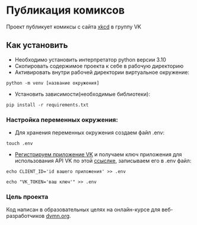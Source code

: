 # Публикация комиксов

Проект публикует комиксы с сайта [xkcd](https://xkcd.com) в группу VK

## Как установить

* Необходимо установить интерпретатор python версии 3.10
* Cкопировать содержимое проекта к себе в рабочую директорию
* Активировать внутри рабочей директории виртуальное окружение:
```
python -m venv [название окружения]
```
* Установить зависимости(необходимые библиотеки):
```
pip install -r requirements.txt
```

### Настройка переменных окружения:

* Для хранения переменных окружения создаем файл .env:
```
touch .env
```
* [Регистрируем приложение VK](https://vk.com/dev) и получаем ключ приложения для использования API VK
по этой [ссыслке](https://vk.com/dev/implicit_flow_user), записываем его в .env файл:
```
echo CLIENT_ID='id вашего приложения' >> .env
```
```
echo "VK_TOKEN='ваш ключ'" >> .env
```

### Цель проекта

Код написан в образовательных целях на онлайн-курсе для веб-разработчиков [dvmn.org](https://dvmn.org/).
